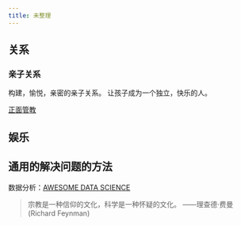 ```yaml
---
title: 未整理
---
```



## 关系
### 亲子关系
构建，愉悦，亲密的亲子关系。
让孩子成为一个独立，快乐的人。

[正面管教](../p/positive-discipine.md)

## 娱乐


## 通用的解决问题的方法
数据分析：[AWESOME DATA SCIENCE](https://github.com/academic/awesome-datascience)

> 宗教是一种信仰的文化，科学是一种怀疑的文化。
> ——理查德·费曼(Richard Feynman)